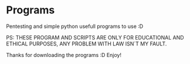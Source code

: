 # Programs
Pentesting and simple python usefull programs to use :D

PS: THESE PROGRAM AND SCRIPTS ARE ONLY FOR EDUCATIONAL AND ETHICAL PURPOSES, ANY PROBLEM WITH LAW ISN´T MY FAULT.

Thanks for downloading the programs :D Enjoy!
